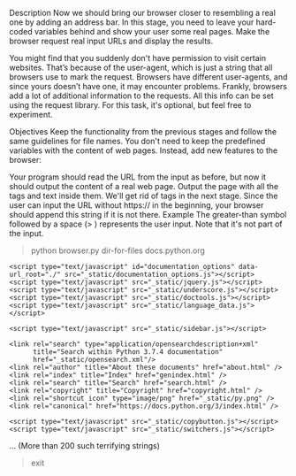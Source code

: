 Description
Now we should bring our browser closer to resembling a real one by adding an address bar. In this stage, you need to leave your hard-coded variables behind and show your user some real pages. Make the browser request real input URLs and display the results.

You might find that you suddenly don't have permission to visit certain websites. That’s because of the user-agent, which is just a string that all browsers use to mark the request. Browsers have different user-agents, and since yours doesn’t have one, it may encounter problems. Frankly, browsers add a lot of additional information to the requests. All this info can be set using the request library. For this task, it's optional, but feel free to experiment.

Objectives
Keep the functionality from the previous stages and follow the same guidelines for file names. You don't need to keep the predefined variables with the content of web pages. Instead, add new features to the browser:

Your program should read the URL from the input as before, but now it should output the content of a real web page. Output the page with all the tags and text inside them. We'll get rid of tags in the next stage.
Since the user can input the URL without https:// in the beginning, your browser should append this string if it is not there.
Example
The greater-than symbol followed by a space (> ) represents the user input. Note that it's not part of the input.

> python browser.py dir-for-files
> docs.python.org

<!DOCTYPE html>

<html xmlns="http://www.w3.org/1999/xhtml">
  <head>
    <meta charset="utf-8" /><title>3.7.4 Documentation</title>
    <link rel="stylesheet" href="_static/pydoctheme.css" type="text/css" />
    <link rel="stylesheet" href="_static/pygments.css" type="text/css" />

    <script type="text/javascript" id="documentation_options" data-url_root="./" src="_static/documentation_options.js"></script>
    <script type="text/javascript" src="_static/jquery.js"></script>
    <script type="text/javascript" src="_static/underscore.js"></script>
    <script type="text/javascript" src="_static/doctools.js"></script>
    <script type="text/javascript" src="_static/language_data.js"></script>

    <script type="text/javascript" src="_static/sidebar.js"></script>

    <link rel="search" type="application/opensearchdescription+xml"
          title="Search within Python 3.7.4 documentation"
          href="_static/opensearch.xml"/>
    <link rel="author" title="About these documents" href="about.html" />
    <link rel="index" title="Index" href="genindex.html" />
    <link rel="search" title="Search" href="search.html" />
    <link rel="copyright" title="Copyright" href="copyright.html" />
    <link rel="shortcut icon" type="image/png" href="_static/py.png" />
    <link rel="canonical" href="https://docs.python.org/3/index.html" />

    <script type="text/javascript" src="_static/copybutton.js"></script>
    <script type="text/javascript" src="_static/switchers.js"></script>

   …  (More than 200 such terrifying strings)
> exit

